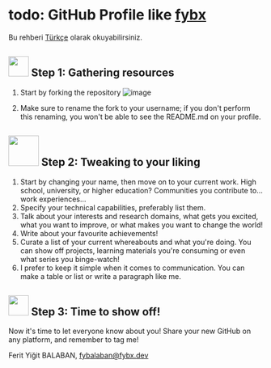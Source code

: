 # todo: GitHub Profile like [fybx](https://github.com/fybx)

Bu rehberi [Türkçe](tutorial.tr.md) olarak okuyabilirsiniz.

## <img src="https://media.tenor.com/7fw1qgKb4MkAAAAi/netherite-pickaxe-minecraft.gif" width=40px> Step 1: Gathering resources

1. Start by forking the repository
![image](https://github.com/fybx/fybx/assets/41127439/faaee229-8e93-499f-b7dd-81727f2ac6f7)

2. Make sure to rename the fork to your username; if you don't perform this renaming, you won't be able to see the README.md on your profile.

## <img src="https://static.wikia.nocookie.net/minecraft_gamepedia/images/6/62/Piston_%28U%29_BE.gif/revision/latest?cb=20191015020837" height=60px> Step 2: Tweaking to your liking

1. Start by changing your name, then move on to your current work. High school, university, or higher education? Communities you contribute to... work experiences...
2. Specify your technical capabilities, preferably list them.
3. Talk about your interests and research domains, what gets you excited, what you want to improve, or what makes you want to change the world!
4. Write about your favourite achievements!
5. Curate a list of your current whereabouts and what you're doing. You can show off projects, learning materials you're consuming or even what series you binge-watch!
6. I prefer to keep it simple when it comes to communication. You can make a table or list or write a paragraph like me.

## <img src="https://media.tenor.com/5FZwKh3mFH4AAAAi/totem-of-undying-faked-death.gif" width=40px> Step 3: Time to show off!

Now it's time to let everyone know about you! Share your new GitHub on any platform, and remember to tag me!

Ferit Yiğit BALABAN, <fybalaban@fybx.dev>
